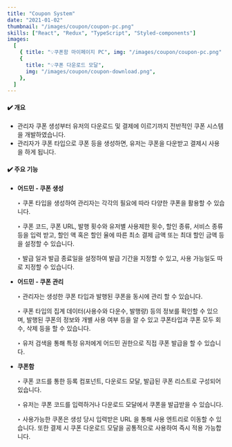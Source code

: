 ```yaml
---
title: "Coupon System"
date: "2021-01-02"
thumbnail: "/images/coupon/coupon-pc.png"
skills: ["React", "Redux", "TypeScript", "Styled-components"]
images:
  [
    { title: "💡쿠폰함 마이페이지 PC", img: "/images/coupon/coupon-pc.png" },
    {
      title: "💡쿠폰 다운로드 모달",
      img: "/images/coupon/coupon-download.png",
    },
  ]
---
```


#### **✔️ 개요**

- 관리자 쿠폰 생성부터 유저의 다운로드 및 결제에 이르기까지 전반적인 쿠폰 시스템을 개발하였습니다.
- 관리자가 쿠폰 타입으로 쿠폰 등을 생성하면, 유저는 쿠폰을 다운받고 결제시 사용을 하게 됩니다.

#### **✔️ 주요 기능**

- **어드민 - 쿠폰 생성**

  ‣ 쿠폰 타입을 생성하여 관리자는 각각의 필요에 따라 다양한 쿠폰을 활용할 수 있습니다.

  ‣ 쿠폰 코드, 쿠폰 URL, 발행 횟수와 유저별 사용제한 횟수, 할인 종류, 서비스 종류 등을 입력 받고,
  할인 액 혹은 할인 율에 따른 최소 결제 금액 또는 최대 할인 금액 등을 설정할 수 있습니다.

  ‣ 발급 일과 발급 종료일을 설정하여 발급 기간을 지정할 수 있고, 사용 가능일도 따로 지정할 수 있습니다.

- **어드민 - 쿠폰 관리**

  ‣ 관리자는 생성한 쿠폰 타입과 발행된 쿠폰을 동시에 관리 할 수 있습니다.

  ‣ 쿠폰 타입의 집계 데이터(사용수와 다운수, 발행량) 등의 정보를 확인할 수 있으며, 발행된 쿠폰의 정보와 개별 사용 여부 등을 알 수 있고 쿠폰타입과 쿠폰 모두 회수, 삭제 등을 할 수 있습니다.

  ‣ 유저 검색을 통해 특정 유저에게 어드민 권한으로 직접 쿠폰 발급을 할 수 있습니다.

- **쿠폰함**

  ‣ 쿠폰 코드를 통한 등록 컴포넌트, 다운로드 모달, 발급된 쿠폰 리스트로 구성되어 있습니다.

  ‣ 유저는 쿠폰 코드를 입력하거나 다운로드 모달에서 쿠폰을 발급받을 수 있습니다.

  ‣ 사용가능한 쿠폰은 생성 당시 입력받은 URL 을 통해 사용 엔트리로 이동할 수 있습니다.
  또한 결제 시 쿠폰 다운로드 모달을 공통적으로 사용하여 즉시 적용 가능합니다.
